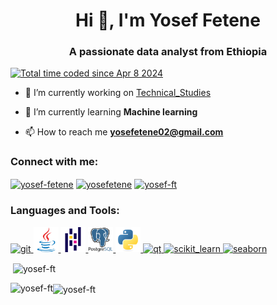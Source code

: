 <h1 align="center">Hi 👋, I'm Yosef Fetene</h1>
<h3 align="center">A passionate data analyst from Ethiopia</h3>

<a href="https://wakatime.com/@018ebd24-1314-473c-aa84-b411ccfd5cdf"><img src="https://wakatime.com/badge/user/018ebd24-1314-473c-aa84-b411ccfd5cdf.svg" alt="Total time coded since Apr 8 2024" /></a>

- 🔭 I’m currently working on [Technical_Studies](https://github.com/Yosef-ft/Technical_Studies)

- 🌱 I’m currently learning **Machine learning**

- 📫 How to reach me **yosefetene02@gmail.com**

<h3 align="left">Connect with me:</h3>
<p align="left">
<a href="https://linkedin.com/in/yosef-fetene" target="blank"><img align="center" src="https://raw.githubusercontent.com/rahuldkjain/github-profile-readme-generator/master/src/images/icons/Social/linked-in-alt.svg" alt="yosef-fetene" height="30" width="40" /></a>
<a href="https://kaggle.com/yosefetene" target="blank"><img align="center" src="https://raw.githubusercontent.com/rahuldkjain/github-profile-readme-generator/master/src/images/icons/Social/kaggle.svg" alt="yosefetene" height="30" width="40" /></a>
<a href="https://www.leetcode.com/yosef-ft" target="blank"><img align="center" src="https://raw.githubusercontent.com/rahuldkjain/github-profile-readme-generator/master/src/images/icons/Social/leet-code.svg" alt="yosef-ft" height="30" width="40" /></a>
</p>

<h3 align="left">Languages and Tools:</h3>
<p align="left"> <a href="https://git-scm.com/" target="_blank" rel="noreferrer"> <img src="https://www.vectorlogo.zone/logos/git-scm/git-scm-icon.svg" alt="git" width="40" height="40"/> </a> <a href="https://www.java.com" target="_blank" rel="noreferrer"> <img src="https://raw.githubusercontent.com/devicons/devicon/master/icons/java/java-original.svg" alt="java" width="40" height="40"/> </a> <a href="https://pandas.pydata.org/" target="_blank" rel="noreferrer"> <img src="https://raw.githubusercontent.com/devicons/devicon/2ae2a900d2f041da66e950e4d48052658d850630/icons/pandas/pandas-original.svg" alt="pandas" width="40" height="40"/> </a> <a href="https://www.postgresql.org" target="_blank" rel="noreferrer"> <img src="https://raw.githubusercontent.com/devicons/devicon/master/icons/postgresql/postgresql-original-wordmark.svg" alt="postgresql" width="40" height="40"/> </a> <a href="https://www.python.org" target="_blank" rel="noreferrer"> <img src="https://raw.githubusercontent.com/devicons/devicon/master/icons/python/python-original.svg" alt="python" width="40" height="40"/> </a> <a href="https://www.qt.io/" target="_blank" rel="noreferrer"> <img src="https://upload.wikimedia.org/wikipedia/commons/0/0b/Qt_logo_2016.svg" alt="qt" width="40" height="40"/> </a> <a href="https://scikit-learn.org/" target="_blank" rel="noreferrer"> <img src="https://upload.wikimedia.org/wikipedia/commons/0/05/Scikit_learn_logo_small.svg" alt="scikit_learn" width="40" height="40"/> </a> <a href="https://seaborn.pydata.org/" target="_blank" rel="noreferrer"> <img src="https://seaborn.pydata.org/_images/logo-mark-lightbg.svg" alt="seaborn" width="40" height="40"/> </a> </p>

<p>&nbsp;<img align="center" src="https://github-readme-stats.vercel.app/api?username=yosef-ft&show_icons=true&locale=en" alt="yosef-ft" /></p>

<p><img align="left" src="https://github-readme-stats.vercel.app/api/top-langs?username=yosef-ft&show_icons=true&locale=en&layout=compact" alt="yosef-ft" /></p>

<p><img align="center" src="https://github-readme-streak-stats.herokuapp.com/?user=yosef-ft&" alt="yosef-ft" /></p>
